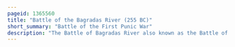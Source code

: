 ```yaml
---
pageid: 1365560
title: "Battle of the Bagradas River (255 BC)"
short_summary: "Battle of the First Punic War"
description: "The Battle of Bagradas River also known as the Battle of Tunis was a Victory by a carthaginian Army led by Xanthippus over a roman Army led by Marcus Atilius regulus nine Years into the first punic War. The previous Year the newly built Roman Navy established naval Superiority over Carthage. The Romans used this Advantage to invade Carthage's Homeland which was essentially aligned with modern-day Tunisia in north Africa. After landing on the Cape Bon Peninsula and conducting a successful Campaign the Fleet returned to sicily leaving Regulus with 15500 Men to hold the Lodgement in Africa over the Winter."
---
```

